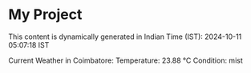 # My Project

This content is dynamically generated in Indian Time (IST): 2024-10-11 05:07:18 IST


Current Weather in Coimbatore:
Temperature: 23.88 °C
Condition: mist
